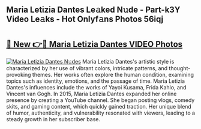 ## Maria Letizia Dantes Le𝚊ked N𝚞de - Part-k3Y Video Le𝚊ks - Hot Onlyf𝚊ns Photos 56iqj

# <h2><a href="http://ab3607.deff.icu/?id=Maria+Letizia+Dantes">🔗 New 👉🔴 Maria Letizia Dantes VIDEO Photos</a></h2>

[![Maria Letizia Dantes N𝚞des](https://i.imgur.com/rIISA9y.gif)](http://ab3607.deff.icu/?id=Maria+Letizia+Dantes)
Maria Letizia Dantes's artistic style is characterized by her use of vibrant colors, intricate patterns, and thought-provoking themes. Her works often explore the human condition, examining topics such as identity, emotions, and the passage of time. Maria Letizia Dantes's influences include the works of Yayoi Kusama, Frida Kahlo, and Vincent van Gogh. In 2015, Maria Letizia Dantes expanded her online presence by creating a YouTube channel. She began posting vlogs, comedy skits, and gaming content, which quickly gained traction. Her unique blend of humor, authenticity, and vulnerability resonated with viewers, leading to a steady growth in her subscriber base.
